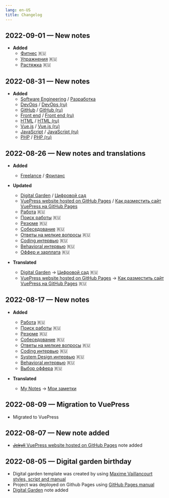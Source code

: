 ```yaml
---
lang: en-US
title: Changelog
---
```

## 2022-09-01 — New notes
- **Added**
  - [Фитнес](/ru/fitness/) 🇷🇺
  - [Упражнения](/ru/fitness/exercises.md) 🇷🇺
  - [Растяжка](/ru/fitness/stretching.md) 🇷🇺

## 2022-08-31 — New notes
- **Added**
  - [Software Engineering](/software-engineering/) / [Разработка](/ru/software-engineering/)
  - [DevOps](/software-engineering/devops/) / [DevOps (ru)](/ru/software-engineering/devops/)
  - [GitHub](/software-engineering/github.md) / [GitHub (ru)](/ru/software-engineering/github.md)
  - [Front end](/software-engineering/front-end/) / [Front end (ru)](/ru/software-engineering/front-end/)
  - [HTML](/software-engineering/front-end/html.md) / [HTML (ru)](/ru/software-engineering/front-end/html.md)
  - [Vue.js](/software-engineering/front-end/vue.md) / [Vue.js (ru)](/ru/software-engineering/front-end/vue.md)
  - [JavaScript](/software-engineering/javascript/) / [JavaScript (ru)](/ru/software-engineering/javascript/)
  - [PHP](/software-engineering/javascript/) / [PHP (ru)](/ru/software-engineering/javascript/)

## 2022-08-26 — New notes and translations
- **Added** 
  - [Freelance](/work/freelance.md) / [Фриланс](/ru/work/freelance.md)
  
- **Updated** 
  - [Digital Garden](/writing/digital-garden.md) / [Цифровой сад](/ru/writing/digital-garden.md)
  - [VuePress website hosted on GitHub Pages](/writing/static-website-vuepress-github-pages.md) / [Как разместить сайт VuePress на GitHub Pages](/ru/writing/static-website-vuepress-github-pages.md)
  - [Работа](/ru/work/) 🇷🇺
  - [Поиск работы](/ru/work/job-search.md) 🇷🇺
  - [Резюме](/ru/work/cv.md) 🇷🇺
  - [Собеседование](/ru/work/interview/) 🇷🇺
  - [Ответы на мелкие вопросы](/ru/work/interview/trivia.md) 🇷🇺
  - [Coding интервью](/ru/work/interview/coding.md) 🇷🇺
  - [Behavioral интервью](/ru/work/interview/behavioral.md) 🇷🇺
  - [Оффер и зарплата](/ru/work/offer.md) 🇷🇺

- **Translated** 
  - [Digital Garden](/writing/digital-garden.md) -> [Цифровой сад](/ru/writing/digital-garden.md) 🇷🇺
  - [VuePress website hosted on GitHub Pages](/writing/static-website-vuepress-github-pages.md) -> [Как разместить сайт VuePress на GitHub Pages](/ru/writing/static-website-vuepress-github-pages.md) 🇷🇺

## 2022-08-17 — New notes
- **Added** 
  - [Работа](/ru/work/) 🇷🇺
  - [Поиск работы](/ru/work/job-search.md) 🇷🇺
  - [Резюме](/ru/work/cv.md) 🇷🇺
  - [Собеседование](/ru/work/interview/) 🇷🇺
  - [Ответы на мелкие вопросы](/ru/work/interview/trivia.md) 🇷🇺
  - [Coding интервью](/ru/work/interview/coding.md) 🇷🇺
  - [System Design интервью](/ru/work/interview/system-design.md) 🇷🇺
  - [Behavioral интервью](/ru/work/interview/behavioral.md) 🇷🇺
  - [Выбор оффера](/ru/work/offer.md) 🇷🇺
  
- **Translated** 
  - [My Notes](/) -> [Мои заметки](/ru/)

## 2022-08-09 — Migration to VuePress
- Migrated to VuePress

## 2022-08-07 — New note added
- [~~Jekyll~~ VuePress website hosted on GitHub Pages](/writing/static-website-vuepress-github-pages.md) note added

## 2022-08-05 — Digital garden birthday
- Digital garden template was created by using [Maxime Vaillancourt styles, script and manual](https://maximevaillancourt.com/blog/setting-up-your-own-digital-garden-with-jekyll)
- Project was deployed on Github Pages using [GitHub Pages manual](https://docs.github.com/en/pages/setting-up-a-github-pages-site-with-jekyll/about-github-pages-and-jekyll)
- [Digital Garden](/writing/digital-garden.md) note added

